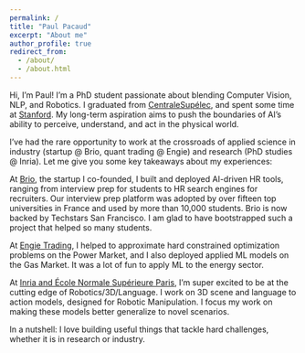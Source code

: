 ```yaml
---
permalink: /
title: "Paul Pacaud"
excerpt: "About me"
author_profile: true
redirect_from: 
  - /about/
  - /about.html
---
```


Hi, I’m Paul! I’m a PhD student passionate about blending Computer Vision, NLP, and Robotics. I graduated from <a href="https://www.centralesupelec.fr/fr">CentraleSupélec</a>, and spent some time at <a href="https://ai.stanford.edu/">Stanford</a>. My long-term aspiration aims to push the boundaries of AI’s ability to perceive, understand, and act in the physical world.

I’ve had the rare opportunity to work at the crossroads of applied science in industry (startup @ Brio, quant trading @ Engie) and research (PhD studies @ Inria). Let me give you some key takeaways about my experiences:

At <a href="https://brio.ink/">Brio</a>, the startup I co-founded, I built and deployed AI-driven HR tools, ranging from interview prep for students to HR search engines for recruiters. Our interview prep platform was adopted by over fifteen top universities in France and used by more than 10,000 students. Brio is now backed by Techstars San Francisco. I am glad to have bootstrapped such a project that helped so many students.

At <a href="https://gems.engie.com/">Engie Trading</a>, I helped to approximate hard constrained optimization problems on the Power Market, and I also deployed applied ML models on the Gas Market. It was a lot of fun to apply ML to the energy sector.

At <a href="https://www.di.ens.fr/willow/">Inria and École Normale Supérieure Paris</a>, I’m super excited to be at the cutting edge of Robotics/3D/Language. I work on 3D scene and language to action models, designed for Robotic Manipulation. I focus my work on making these models better generalize to novel scenarios.

In a nutshell: I love building useful things that tackle hard challenges, whether it is in research or industry.